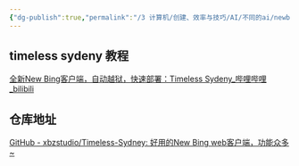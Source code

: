 ```yaml
---
{"dg-publish":true,"permalink":"/3 计算机/创建、效率与技巧/AI/不同的ai/newbing/new bing越狱timeless sydeny/","title":"new bing越狱timeless sydeny"}
---
```



## timeless sydeny 教程
[全新New Bing客户端，自动越狱，快速部署：Timeless Sydeny\_哔哩哔哩\_bilibili](https://www.bilibili.com/video/BV1Uh4y1S7h4/?buvid=XY630CE669F34078F341989B1EE06E60B0127&is_story_h5=false&mid=g8UDjEqHIS5oCexxb9oAEQ%3D%3D&p=1&plat_id=116&share_from=ugc&share_medium=android&share_plat=android&share_session_id=e78fd7b0-26bc-4516-a222-91798285d1c5&share_source=COPY&share_tag=s_i&timestamp=1692464538&unique_k=bh6QubV&up_id=289282595&vd_source=20cb3e7c6ad3d64f0eb2d763ff005080)

## 仓库地址
[GitHub - xbzstudio/Timeless-Sydney: 好用的New Bing web客户端，功能众多\~](https://github.com/xbzstudio/Timeless-Sydney)